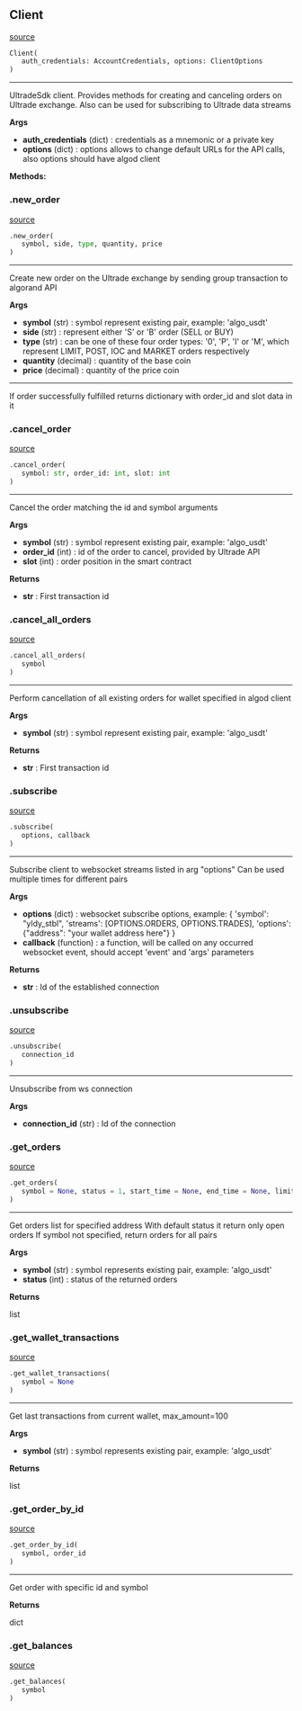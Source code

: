 #


## Client
[source](https://github.com/ultrade-org/ultrade-python-sdk/blob/develop/ultrade/sdk_client.py/#L46)
```python 
Client(
   auth_credentials: AccountCredentials, options: ClientOptions
)
```


---
UltradeSdk client. Provides methods for creating and canceling orders on Ultrade exchange. Also can be used for subscribing to Ultrade data streams


**Args**

* **auth_credentials** (dict) : credentials as a mnemonic or a private key
* **options** (dict) : options allows to change default URLs for the API calls, also options should have algod client



**Methods:**


### .new_order
[source](https://github.com/ultrade-org/ultrade-python-sdk/blob/develop/ultrade/sdk_client.py/#L92)
```python
.new_order(
   symbol, side, type, quantity, price
)
```

---
Create new order on the Ultrade exchange by sending group transaction to algorand API


**Args**

* **symbol** (str) : symbol represent existing pair, example: 'algo_usdt'
* **side** (str) : represent either 'S' or 'B' order (SELL or BUY)
* **type** (str) : can be one of these four order types: '0', 'P', 'I' or 'M',
    which represent LIMIT, POST, IOC and MARKET orders respectively
* **quantity** (decimal) : quantity of the base coin
* **price** (decimal) : quantity of the price coin


---
If order successfully fulfilled returns dictionary with order_id and slot data in it

### .cancel_order
[source](https://github.com/ultrade-org/ultrade-python-sdk/blob/develop/ultrade/sdk_client.py/#L160)
```python
.cancel_order(
   symbol: str, order_id: int, slot: int
)
```

---
Cancel the order matching the id and symbol arguments


**Args**

* **symbol** (str) : symbol represent existing pair, example: 'algo_usdt'
* **order_id** (int) : id of the order to cancel, provided by Ultrade API
* **slot** (int) : order position in the smart contract


**Returns**

* **str**  : First transaction id


### .cancel_all_orders
[source](https://github.com/ultrade-org/ultrade-python-sdk/blob/develop/ultrade/sdk_client.py/#L187)
```python
.cancel_all_orders(
   symbol
)
```

---
Perform cancellation of all existing orders for wallet specified in algod client


**Args**

* **symbol** (str) : symbol represent existing pair, example: 'algo_usdt'


**Returns**

* **str**  : First transaction id


### .subscribe
[source](https://github.com/ultrade-org/ultrade-python-sdk/blob/develop/ultrade/sdk_client.py/#L230)
```python
.subscribe(
   options, callback
)
```

---
Subscribe client to websocket streams listed in arg "options"
Can be used multiple times for different pairs


**Args**

* **options** (dict) : websocket subscribe options, example:
    {
        'symbol': "yldy_stbl",
        'streams': [OPTIONS.ORDERS, OPTIONS.TRADES],
        'options': {"address": "your wallet address here"}
    }
* **callback** (function) : a function, will be called on any occurred websocket event, should accept 'event' and 'args' parameters


**Returns**

* **str**  : Id of the established connection


### .unsubscribe
[source](https://github.com/ultrade-org/ultrade-python-sdk/blob/develop/ultrade/sdk_client.py/#L251)
```python
.unsubscribe(
   connection_id
)
```

---
Unsubscribe from ws connection


**Args**

* **connection_id** (str) : Id of the connection


### .get_orders
[source](https://github.com/ultrade-org/ultrade-python-sdk/blob/develop/ultrade/sdk_client.py/#L260)
```python
.get_orders(
   symbol = None, status = 1, start_time = None, end_time = None, limit = 500
)
```

---
Get orders list for specified address
With default status it return only open orders
If symbol not specified, return orders for all pairs


**Args**

* **symbol** (str) : symbol represents existing pair, example: 'algo_usdt'
* **status** (int) : status of the returned orders


**Returns**

list

### .get_wallet_transactions
[source](https://github.com/ultrade-org/ultrade-python-sdk/blob/develop/ultrade/sdk_client.py/#L283)
```python
.get_wallet_transactions(
   symbol = None
)
```

---
Get last transactions from current wallet, max_amount=100


**Args**

* **symbol** (str) : symbol represents existing pair, example: 'algo_usdt'


**Returns**

list

### .get_order_by_id
[source](https://github.com/ultrade-org/ultrade-python-sdk/blob/develop/ultrade/sdk_client.py/#L303)
```python
.get_order_by_id(
   symbol, order_id
)
```

---
Get order with specific id and symbol


**Returns**

dict

### .get_balances
[source](https://github.com/ultrade-org/ultrade-python-sdk/blob/develop/ultrade/sdk_client.py/#L324)
```python
.get_balances(
   symbol
)
```

